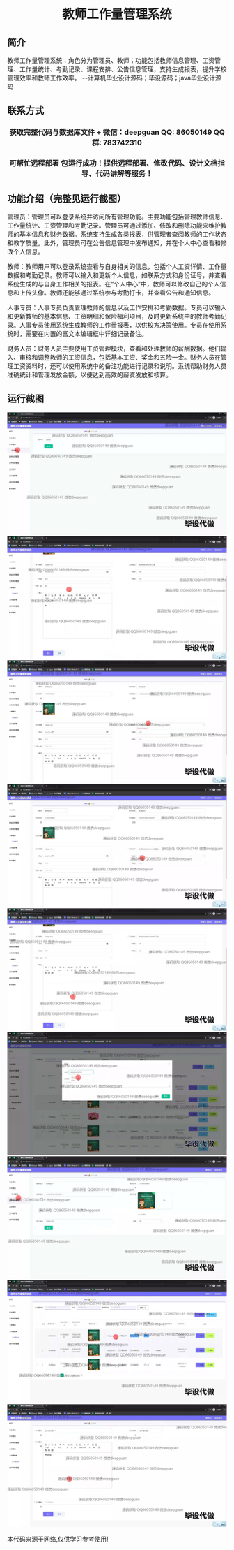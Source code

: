 <p><h1 align="center">教师工作量管理系统</h1></p>

## 简介
教师工作量管理系统：角色分为管理员、教师；功能包括教师信息管理、工资管理、工作量统计、考勤记录、课程安排、公告信息管理，支持生成报表，提升学校管理效率和教师工作效率。    --计算机毕业设计源码；毕设源码；java毕业设计源码


## 联系方式
<p><h3 align="center">获取完整代码与数据库文件 + 微信：deepguan QQ: 86050149 QQ群: 783742310</h3></p>
<p><h3 align="center">可帮忙远程部署 包运行成功！提供远程部署、修改代码、设计文档指导、代码讲解等服务！</h3></p>

## 功能介绍（完整见运行截图）
管理员：管理员可以登录系统并访问所有管理功能。主要功能包括管理教师信息、工作量统计、工资管理和考勤记录。管理员可通过添加、修改和删除功能来维护教师的基本信息和财务数据。系统支持生成各类报表，供管理者查阅教师的工作状态和教学质量。此外，管理员可在公告信息管理中发布通知，并在个人中心查看和修改个人信息。

教师：教师用户可以登录系统查看与自身相关的信息，包括个人工资详情、工作量数据和考勤记录。教师可以输入和更新个人信息，如联系方式和身份证号，并查看系统生成的与自身工作相关的报表。在“个人中心”中，教师可以修改自己的个人信息和上传头像。教师还能够通过系统参与考勤打卡，并查看公告和通知信息。

人事专员：人事专员负责管理教师的信息以及工作安排和考勤数据。专员可以输入和更新教师的基本信息、工资明细和保险福利项目，及时更新系统中的教师考勤记录。人事专员使用系统生成教师的工作量报表，以供校方决策使用。专员在使用系统时，需要在内置的富文本编辑框中详细记录备注。

财务人员：财务人员主要使用工资管理模块，查看和处理教师的薪酬数据。他们输入、审核和调整教师的工资信息，包括基本工资、奖金和五险一金。财务人员在管理工资资料时，还可以使用系统中的备注功能进行记录和说明。系统帮助财务人员准确统计和管理发放金额，以便达到高效的薪资发放和核算。


## 运行截图
![](img/001.jpg)
![](img/002.jpg)
![](img/003.jpg)
![](img/004.jpg)
![](img/005.jpg)
![](img/006.jpg)
![](img/007.jpg)
![](img/008.jpg)
![](img/009.jpg)

<p>本代码来源于网络,仅供学习参考使用!</p>
